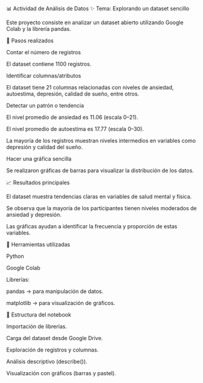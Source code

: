 📊 Actividad de Análisis de Datos
✨ Tema: Explorando un dataset sencillo

Este proyecto consiste en analizar un dataset abierto utilizando Google Colab y la librería pandas.

🔎 Pasos realizados

Contar el número de registros

El dataset contiene 1100 registros.

Identificar columnas/atributos

El dataset tiene 21 columnas relacionadas con niveles de ansiedad, autoestima, depresión, calidad de sueño, entre otros.

Detectar un patrón o tendencia

El nivel promedio de ansiedad es 11.06 (escala 0–21).

El nivel promedio de autoestima es 17.77 (escala 0–30).

La mayoría de los registros muestran niveles intermedios en variables como depresión y calidad del sueño.

Hacer una gráfica sencilla

Se realizaron gráficas de barras para visualizar la distribución de los datos.


📈 Resultados principales

El dataset muestra tendencias claras en variables de salud mental y física.

Se observa que la mayoría de los participantes tienen niveles moderados de ansiedad y depresión.

Las gráficas ayudan a identificar la frecuencia y proporción de estas variables.

🚀 Herramientas utilizadas

Python

Google Colab

Librerías:

pandas → para manipulación de datos.

matplotlib → para visualización de gráficos.

📂 Estructura del notebook

Importación de librerías.

Carga del dataset desde Google Drive.

Exploración de registros y columnas.

Análisis descriptivo (describe()).

Visualización con gráficos (barras y pastel).
